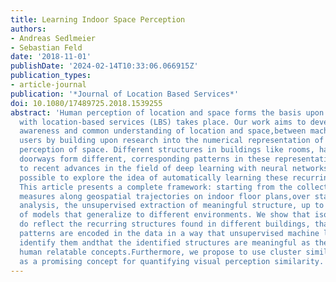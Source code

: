 ```yaml
---
title: Learning Indoor Space Perception
authors:
- Andreas Sedlmeier
- Sebastian Feld
date: '2018-11-01'
publishDate: '2024-02-14T10:33:06.066915Z'
publication_types:
- article-journal
publication: '*Journal of Location Based Services*'
doi: 10.1080/17489725.2018.1539255
abstract: 'Human perception of location and space forms the basis upon which the interaction
  with location-based services (LBS) takes place. Our work aims to develop a shared
  awareness and common understanding of location and space,between machines and their
  users by building upon research into the numerical representation of the visual
  perception of space. Different structures in buildings like rooms, hallways and
  doorways form different, corresponding patterns in these representations. Thanks
  to recent advances in the field of deep learning with neural networks, it now seems
  possible to explore the idea of automatically learning these recurring structures.
  This article presents a complete framework: starting from the collection of isovist
  measures along geospatial trajectories on indoor floor plans,over statistical data
  analysis, the unsupervised extraction of meaningful structure, up to the training
  of models that generalize to different environments. We show that isovist measures
  do reflect the recurring structures found in different buildings, that these recurring
  patterns are encoded in the data in a way that unsupervised machine learning can
  identify them andthat the identified structures are meaningful as they represent
  human relatable concepts.Furthermore, we propose to use cluster similarity analysis
  as a promising concept for quantifying visual perception similarity.'
---
```

